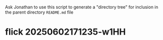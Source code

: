 Ask Jonathan to use this script to generate a "directory tree" for inclusion in the parent directory `README.md` file
# flick 20250602171235-w1HH

